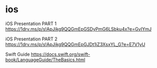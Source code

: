 # ios
iOS Presentation PART 1
https://1drv.ms/p/s!ApJikg9QQGmEpGSDyPmG6LSbku4x?e=GvIYmJ

iOS Presentation PART 2
https://1drv.ms/p/s!ApJikg9QQGmEpGJDt1iZ3XsxYL_G?e=E7V1yU

Swift Guide
https://docs.swift.org/swift-book/LanguageGuide/TheBasics.html


